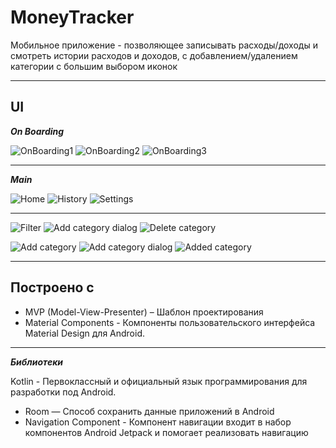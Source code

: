 # MoneyTracker


Мобильное приложение - позволяющее записывать расходы/доходы и смотреть истории расходов и доходов, 
с добавлением/удалением категории с большим выбором иконок

_____


## UI


***On Boarding***

![OnBoarding1](https://user-images.githubusercontent.com/81027444/175460052-0c90c844-1f72-4ef2-ad32-15b23341936f.png)
![OnBoarding2](https://user-images.githubusercontent.com/81027444/175460135-3c06d3bb-f9db-4dba-ab82-ea5255a51c54.png)
![OnBoarding3](https://user-images.githubusercontent.com/81027444/175460178-1d02fcde-2306-4827-8725-6f04b5fefc24.png)

_____


***Main***

![Home](https://user-images.githubusercontent.com/81027444/175551380-eff8f264-9c12-4d9a-90f9-2074e44a1c3b.png)
![History](https://user-images.githubusercontent.com/81027444/175551796-484a9ac3-6b93-47fa-b3fb-190307cb974c.png)
![Settings](https://user-images.githubusercontent.com/81027444/175460495-32d27dfd-4b51-401a-8952-69e3dbdb3dd2.png)

____

![Filter](https://user-images.githubusercontent.com/81027444/175552435-8c93f0cb-f692-4a09-83d3-aa065fced98e.png)
![Add category dialog](https://user-images.githubusercontent.com/81027444/175552625-13fb835c-aa24-4005-9350-3ea2ec9cb033.png)
![Delete category](https://user-images.githubusercontent.com/81027444/175461301-a174c9e8-8245-4fda-97d7-3412dd7eae4c.png)


![Add category](https://user-images.githubusercontent.com/81027444/175461022-f763fd93-db4e-4872-81e7-a25633af3789.png)
![Add category dialog](https://user-images.githubusercontent.com/81027444/175552981-a5c54edd-f9a0-4b16-9d7c-d6563bf336ed.png)
![Added category](https://user-images.githubusercontent.com/81027444/175461628-7cda3306-95dd-444b-aa84-9b96c8e0fbdc.png)

____


## Построено с 

- MVP (Model-View-Presenter) – Шаблон проектирования
- Material Components - Компоненты пользовательского интерфейса Material Design для Android.

_____

***Библиотеки***

Kotlin - Первоклассный и официальный язык программирования для разработки под Android.

- Room — Cпособ сохранить данные приложений в Android
- Navigation Component - Компонент навигации входит в набор компонентов Android Jetpack и помогает реализовать навигацию
